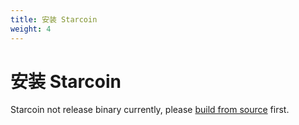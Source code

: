 ```yaml
---
title: 安装 Starcoin
weight: 4
---
```


# 安装 Starcoin

Starcoin not release binary currently, please [build from source](./build.md) first.